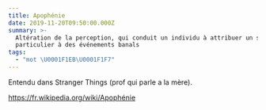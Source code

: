 ```yaml
---
title: Apophénie
date: 2019-11-20T09:50:00.000Z
summary: >-
  Altération de la perception, qui conduit un individu à attribuer un sens
  particulier à des événements banals
tags:
  - "mot \U0001F1EB\U0001F1F7"
---
```

Entendu dans Stranger Things (prof qui parle a la mère).

<https://fr.wikipedia.org/wiki/Apophénie>
